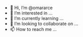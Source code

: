 - 👋 Hi, I’m @omararce
- 👀 I’m interested in ...
- 🌱 I’m currently learning ...
- 💞️ I’m looking to collaborate on ...
- 📫 How to reach me ...

<!---
omararce/omararce is a ✨ special ✨ repository because its `README.md` (this file) appears on your GitHub profile.
You can click the Preview link to take a look at your changes.
--->
